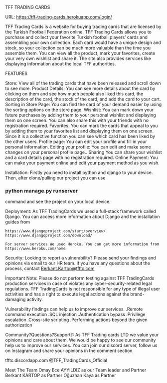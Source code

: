 TFF TRADING CARDS

URL: https://tff-trading-cards.herokuapp.com/login/

TFF Trading Cards is a website for buying trading cards that are licensed by the Turkish Football Federation online. TFF Trading Cards allows you to purchase and collect your favorite Turkish football players’ cards and assembling your own collection. Each card would have a unique design and stock, so your collection can be much more valuable than the time you assemble them. You can view all the product, mark your favorites, create your very own wishlist and share it. The site also provides services like displaying information about the local TFF authorities.


FEATURES

  Store:
    View all of the trading cards that have been released and scroll down to see more.
    Product Details:
    You can see more details about the card by clicking on them and see how much people also liked this card, the description of the card, the stock of the card, and add the card to your cart.
    Sorting in Store Page: 
    You can find the card of your demand easier by using the sorting options on the store page.
    Wishlist:
    You can mark down your future purchases by adding them to your personal wishlist and displaying them on one screen. You can also share this with your friends with no registration required.
    Favorites: 
    You can mark the cards that appeal to you by adding them to your favorites list and displaying them on one screen. Since it is a collective function you can see which card has been liked by the other users.
    Profile page:
    You can edit your profile and fill in your personal information.
    Editing your profile:
    You can edit and make some changes on your personal profile page..
    Sharing
    You can share your wishlist and a card details page with no registration required.
    Online Payment: You can make your payment online and edit your payment method as you wish.


  Installation: Firstly you need to install python and django to your device. Then, after clone/pulling our project you can use 
  
  ### python manage.py runserver 
  
  command and see the project on your local device.

  Deployment: 
    As TFF TradingCards we used a full-stack framework called Django. You can access more information about Django and the installation guides from 

    https://www.djangoproject.com/start/overview/
    https://www.djangoproject.com/download/

    For server services We used Heroku. You can get more information from https://www.heroku.com/home

Security:
  Looking to report a vulnerability? Please send your findings and opinions via email to our HR team.
  If you have any questions about the process, contact Berkant.Kartop@tfftc.com

İmportant Note: Please do not perform testing against TFF TradingCards production services in case of violates any cyber-security-related legal regulations. TFF TradingCards is not responsible for any type of illegal user activities and has a right to execute legal actions against the brand-damaging activity.


Vulnerability findings can help us to improve our services.
  .Remote command execution
  .SQL injection
  .Authentication bypass
  .Privilege escalation
  .Cross-site scripting
  .Performing actions beyond the given authorization


Community?Questions?Support?:
  As TFF Trading cards LTD we value your opinions and care about them. We would be happy to see our community help us to improve our services. You can join our discord server, follow us on Instagram and share your opinions in the comment section.

tfftc.discordapp.com
@TFF_TradingCards_Official

Meet The Team
Omay Ece AYYILDIZ as our Team leader and Partner
Berkant KARTOP as Partner
Oğuzhan Kaya as Partner








